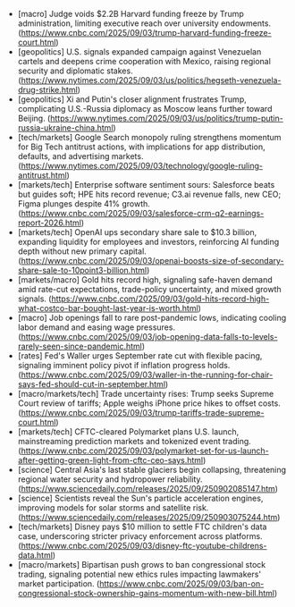 - [macro] Judge voids $2.2B Harvard funding freeze by Trump administration, limiting executive reach over university endowments. (https://www.cnbc.com/2025/09/03/trump-harvard-funding-freeze-court.html)
- [geopolitics] U.S. signals expanded campaign against Venezuelan cartels and deepens crime cooperation with Mexico, raising regional security and diplomatic stakes. (https://www.nytimes.com/2025/09/03/us/politics/hegseth-venezuela-drug-strike.html)
- [geopolitics] Xi and Putin's closer alignment frustrates Trump, complicating U.S.-Russia diplomacy as Moscow leans further toward Beijing. (https://www.nytimes.com/2025/09/03/us/politics/trump-putin-russia-ukraine-china.html)
- [tech/markets] Google Search monopoly ruling strengthens momentum for Big Tech antitrust actions, with implications for app distribution, defaults, and advertising markets. (https://www.nytimes.com/2025/09/03/technology/google-ruling-antitrust.html)
- [markets/tech] Enterprise software sentiment sours: Salesforce beats but guides soft; HPE hits record revenue; C3.ai revenue falls, new CEO; Figma plunges despite 41% growth. (https://www.cnbc.com/2025/09/03/salesforce-crm-q2-earnings-report-2026.html)
- [markets/tech] OpenAI ups secondary share sale to $10.3 billion, expanding liquidity for employees and investors, reinforcing AI funding depth without new primary capital. (https://www.cnbc.com/2025/09/03/openai-boosts-size-of-secondary-share-sale-to-10point3-billion.html)
- [markets/macro] Gold hits record high, signaling safe-haven demand amid rate-cut expectations, trade-policy uncertainty, and mixed growth signals. (https://www.cnbc.com/2025/09/03/gold-hits-record-high-what-costco-bar-bought-last-year-is-worth.html)
- [macro] Job openings fall to rare post-pandemic lows, indicating cooling labor demand and easing wage pressures. (https://www.cnbc.com/2025/09/03/job-opening-data-falls-to-levels-rarely-seen-since-pandemic.html)
- [rates] Fed's Waller urges September rate cut with flexible pacing, signaling imminent policy pivot if inflation progress holds. (https://www.cnbc.com/2025/09/03/waller-in-the-running-for-chair-says-fed-should-cut-in-september.html)
- [macro/markets/tech] Trade uncertainty rises: Trump seeks Supreme Court review of tariffs; Apple weighs iPhone price hikes to offset costs. (https://www.cnbc.com/2025/09/03/trump-tariffs-trade-supreme-court.html)
- [markets/tech] CFTC-cleared Polymarket plans U.S. launch, mainstreaming prediction markets and tokenized event trading. (https://www.cnbc.com/2025/09/03/polymarket-set-for-us-launch-after-getting-green-light-from-cftc-ceo-says.html)
- [science] Central Asia's last stable glaciers begin collapsing, threatening regional water security and hydropower reliability. (https://www.sciencedaily.com/releases/2025/09/250902085147.htm)
- [science] Scientists reveal the Sun's particle acceleration engines, improving models for solar storms and satellite risk. (https://www.sciencedaily.com/releases/2025/09/250903075244.htm)
- [tech/markets] Disney pays $10 million to settle FTC children's data case, underscoring stricter privacy enforcement across platforms. (https://www.cnbc.com/2025/09/03/disney-ftc-youtube-childrens-data.html)
- [macro/markets] Bipartisan push grows to ban congressional stock trading, signaling potential new ethics rules impacting lawmakers' market participation. (https://www.cnbc.com/2025/09/03/ban-on-congressional-stock-ownership-gains-momentum-with-new-bill.html)